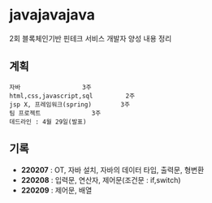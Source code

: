 # javajavajava
2회 블록체인기반 핀테크 서비스 개발자 양성 내용 정리

## 계획
	자바				   3주
	html,css,javascript,sql		    2주
	jsp X, 프레임워크(spring)		3주
	팀 프로젝트				3주
	데드라인 : 4월 29일(발표)

## 기록
- **220207**  : OT, 자바 설치, 자바의 데이터 타입, 출력문, 형변환  
- **220208**  : 입력문, 연산자, 제어문(조건문 : if,switch)  
- **220209**  : 제어문, 배열
